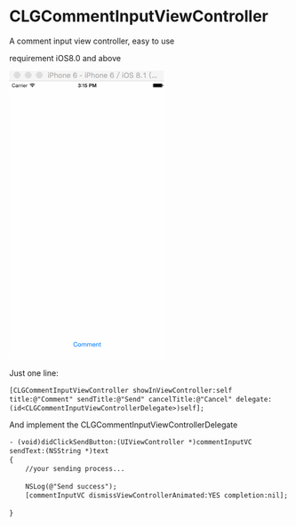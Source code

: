 # CLGCommentInputViewController

A comment  input view controller, easy to use

requirement iOS8.0 and above

![](https://github.com/creeveliu/CLGCommentInputViewController/blob/master/CommentInputDemo.gif)


Just one line:

```
[CLGCommentInputViewController showInViewController:self title:@"Comment" sendTitle:@"Send" cancelTitle:@"Cancel" delegate:(id<CLGCommentInputViewControllerDelegate>)self];

```

And implement the CLGCommentInputViewControllerDelegate

```
- (void)didClickSendButton:(UIViewController *)commentInputVC sendText:(NSString *)text
{
    //your sending process...
    
    NSLog(@"Send success");
    [commentInputVC dismissViewControllerAnimated:YES completion:nil];
    
}
```
